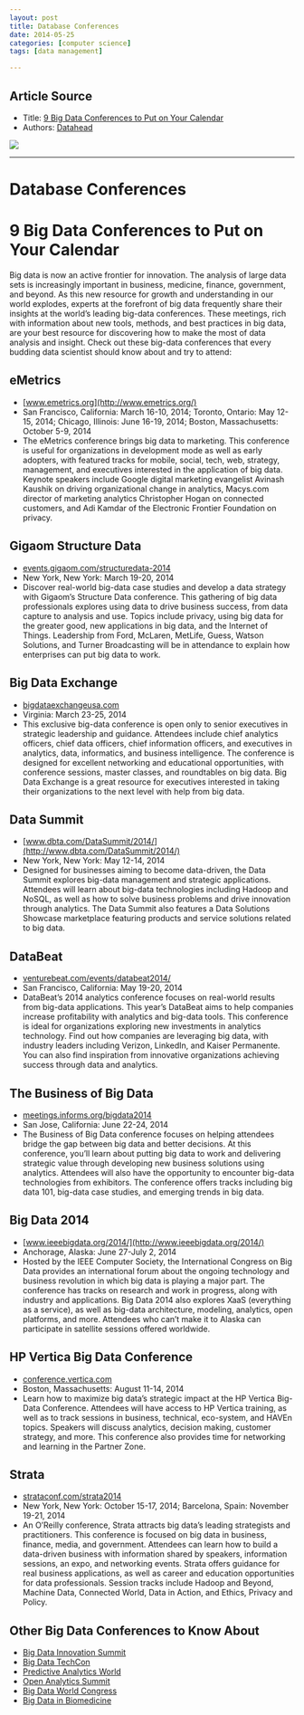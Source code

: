 ```yaml
---
layout: post
title: Database Conferences
date: 2014-05-25
categories: [computer science]
tags: [data management]

---
```


## Article Source
* Title: [9 Big Data Conferences to Put on Your Calendar](http://www.mastersindatascience.org/blog/9-big-data-conferences-to-put-on-your-calendar/)
* Authors: [Datahead](http://www.mastersindatascience.org/author/jessica-merritt/)

[![](http://sungsoo.github.com/images/db-conferences.png)](http://sungsoo.github.com/images/db-conferences.png)

---

# Database Conferences



# 9 Big Data Conferences to Put on Your Calendar 

Big data is now an active frontier for innovation. The analysis of large
data sets is increasingly important in business, medicine, finance,
government, and beyond. As this new resource for growth and
understanding in our world explodes, experts at the forefront of big
data frequently share their insights at the world’s leading big-data
conferences. These meetings, rich with information about new tools,
methods, and best practices in big data, are your best resource for
discovering how to make the most of data analysis and insight. Check out
these big-data conferences that every budding data scientist should know
about and try to attend:

eMetrics
--------

-   [www.emetrics.org](http://www.emetrics.org/)
-   San Francisco, California: March 16-10, 2014; Toronto, Ontario: May
    12-15, 2014; Chicago, Illinois: June 16-19, 2014; Boston,
    Massachusetts: October 5-9, 2014
-   The eMetrics conference brings big data to marketing. This
    conference is useful for organizations in development mode as well
    as early adopters, with featured tracks for mobile, social, tech,
    web, strategy, management, and executives interested in the
    application of big data. Keynote speakers include Google digital
    marketing evangelist Avinash Kaushik on driving organizational
    change in analytics, Macys.com director of marketing analytics
    Christopher Hogan on connected customers, and Adi Kamdar of the
    Electronic Frontier Foundation on privacy.

Gigaom Structure Data
---------------------

-   [events.gigaom.com/structuredata-2014](http://events.gigaom.com/structuredata-2014/)
-   New York, New York: March 19-20, 2014
-   Discover real-world big-data case studies and develop a data
    strategy with Gigaom’s Structure Data conference. This gathering of
    big data professionals explores using data to drive business
    success, from data capture to analysis and use. Topics include
    privacy, using big data for the greater good, new applications in
    big data, and the Internet of Things. Leadership from Ford, McLaren,
    MetLife, Guess, Watson Solutions, and Turner Broadcasting will be in
    attendance to explain how enterprises can put big data to work.

Big Data Exchange
-----------------

-   [bigdataexchangeusa.com](http://www.bigdataexchangeusa.com/)
-   Virginia: March 23-25, 2014
-   This exclusive big-data conference is open only to senior executives
    in strategic leadership and guidance. Attendees include chief
    analytics officers, chief data officers, chief information officers,
    and executives in analytics, data, informatics, and business
    intelligence. The conference is designed for excellent networking
    and educational opportunities, with conference sessions, master
    classes, and roundtables on big data. Big Data Exchange is a great
    resource for executives interested in taking their organizations to
    the next level with help from big data.

Data Summit
-----------

-   [www.dbta.com/DataSummit/2014/](http://www.dbta.com/DataSummit/2014/)
-   New York, New York: May 12-14, 2014
-   Designed for businesses aiming to become data-driven, the Data
    Summit explores big-data management and strategic applications.
    Attendees will learn about big-data technologies including Hadoop
    and NoSQL, as well as how to solve business problems and drive
    innovation through analytics. The Data Summit also features a Data
    Solutions Showcase marketplace featuring products and service
    solutions related to big data.

DataBeat
--------

-   [venturebeat.com/events/databeat2014/](http://venturebeat.com/events/databeat2014/)
-   San Francisco, California: May 19-20, 2014
-   DataBeat’s 2014 analytics conference focuses on real-world results
    from big-data applications. This year’s DataBeat aims to help
    companies increase profitability with analytics and big-data tools.
    This conference is ideal for organizations exploring new investments
    in analytics technology. Find out how companies are leveraging big
    data, with industry leaders including Verizon, LinkedIn, and Kaiser
    Permanente. You can also find inspiration from innovative
    organizations achieving success through data and analytics.

The Business of Big Data
------------------------

-   [meetings.informs.org/bigdata2014](http://meetings.informs.org/bigdata2014/index.html)
-   San Jose, California: June 22-24, 2014
-   The Business of Big Data conference focuses on helping attendees
    bridge the gap between big data and better decisions. At this
    conference, you’ll learn about putting big data to work and
    delivering strategic value through developing new business solutions
    using analytics. Attendees will also have the opportunity to
    encounter big-data technologies from exhibitors. The conference
    offers tracks including big data 101, big-data case studies, and
    emerging trends in big data.

Big Data 2014
-------------

-   [www.ieeebigdata.org/2014/](http://www.ieeebigdata.org/2014/)
-   Anchorage, Alaska: June 27-July 2, 2014
-   Hosted by the IEEE Computer Society, the International Congress on
    Big Data provides an international forum about the ongoing
    technology and business revolution in which big data is playing a
    major part. The conference has tracks on research and work in
    progress, along with industry and applications. Big Data 2014 also
    explores XaaS (everything as a service), as well as big-data
    architecture, modeling, analytics, open platforms, and more.
    Attendees who can’t make it to Alaska can participate in satellite
    sessions offered worldwide.

HP Vertica Big Data Conference
------------------------------

-   [conference.vertica.com](http://conference.vertica.com/)
-   Boston, Massachusetts: August 11-14, 2014
-   Learn how to maximize big data’s strategic impact at the HP Vertica
    Big-Data Conference. Attendees will have access to HP Vertica
    training, as well as to track sessions in business, technical,
    eco-system, and HAVEn topics. Speakers will discuss analytics,
    decision making, customer strategy, and more. This conference also
    provides time for networking and learning in the Partner Zone.

Strata
------

-   [strataconf.com/strata2014](http://strataconf.com/strata2014)
-   New York, New York: October 15-17, 2014; Barcelona, Spain: November
    19-21, 2014
-   An O’Reilly conference, Strata attracts big data’s leading
    strategists and practitioners. This conference is focused on big
    data in business, finance, media, and government. Attendees can
    learn how to build a data-driven business with information shared by
    speakers, information sessions, an expo, and networking events.
    Strata offers guidance for real business applications, as well as
    career and education opportunities for data professionals. Session
    tracks include Hadoop and Beyond, Machine Data, Connected World,
    Data in Action, and Ethics, Privacy and Policy.

Other Big Data Conferences to Know About
----------------------------------------

-   [Big Data Innovation
    Summit](http://theinnovationenterprise.com/summits/big-data-boston-2014)
-   [Big Data TechCon](http://www.bigdatatechcon.com)
-   [Predictive Analytics
    World](http://www.predictiveanalyticsworld.com/)
-   [Open Analytics Summit](http://www.openanalyticssummit.com/)
-   [Big Data World Congress](http://bigdatacongress.com/)
-   [Big Data in Biomedicine](https://bigdata.stanford.edu/)
